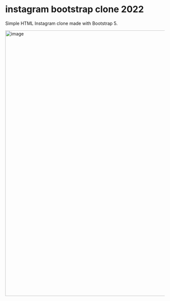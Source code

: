# instagram bootstrap clone 2022
Simple HTML Instagram clone made with Bootstrap 5.

<img width="840" alt="image" src="https://user-images.githubusercontent.com/23610345/183311923-751fae44-5a60-4ec8-bb26-db488488308f.png">

